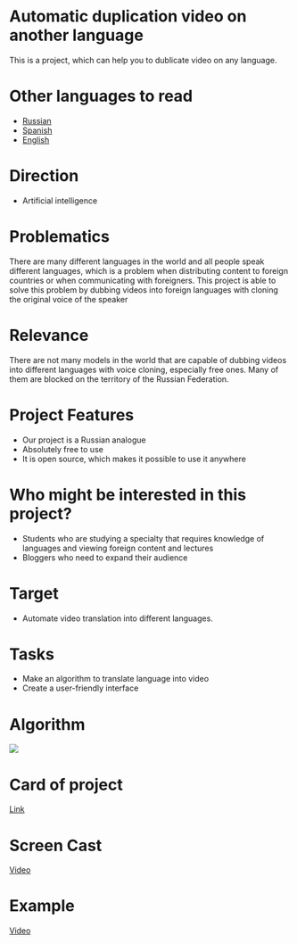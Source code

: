 # Automatic duplication video on another language

This is a project, which can help you to dublicate video on any language.

 # Other languages ​​to read

- [Russian](KINDS_README/RUSSIAN_README.md)
- [Spanish](KINDS_README/ESPAÑOL_README.md)
- [English](README.md)

# Direction

- Artificial intelligence

# Problematics

There are many different languages ​​in the world and all people speak different languages, which is a problem when distributing content to foreign countries or when communicating with foreigners. This project is able to solve this problem by dubbing videos into foreign languages ​​with cloning the original voice of the speaker

# Relevance

There are not many models in the world that are capable of dubbing videos into different languages ​​with voice cloning, especially free ones. Many of them are blocked on the territory of the Russian Federation.

# Project Features

- Our project is a Russian analogue
- Absolutely free to use
- It is open source, which makes it possible to use it anywhere

# Who might be interested in this project?

- Students who are studying a specialty that requires knowledge of languages ​​and viewing foreign content and lectures
- Bloggers who need to expand their audience

# Target

- Automate video translation into different languages.

# Tasks

- Make an algorithm to translate language into video
- Create a user-friendly interface

# Algorithm

![](https://i.imgur.com/RbkfcuZ.png)

# Card of project

[Link](https://docs.google.com/document/d/1TYL-o58uvGIJ0XTXbSSiQqZQaZgPswh1OABB_MCTMJQ/edit?usp=sharing)

# Screen Cast

[Video](https://youtu.be/VPaTiq58Fqg)

# Example

[Video](https://youtu.be/4UnkZdkrrrg)
